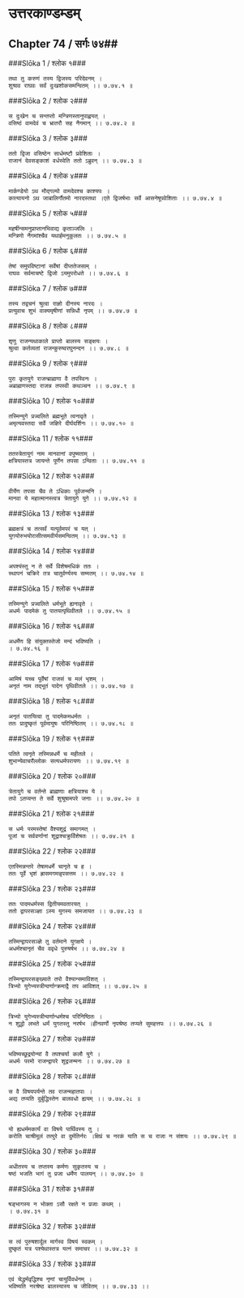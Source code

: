 उत्तरकाण्डम्डम्
===============================


## Chapter 74  / सर्गः ७४##


###Slōka 1 / श्लोक १###


    तथा तु करुणं तस्य द्विजस्य परिदेवनम् ।
    शुश्राव राघवः सर्वं दुःखशोकसमन्वितम् ।। ७.७४.१ ॥


###Slōka 2 / श्लोक २###


    स दुःखेन च सन्तप्तो मन्त्रिणस्तानुपाह्वयत् ।
    वसिष्ठं वामदेवं च भ्रातरौ सह नैगमान् ।। ७.७४.२ ॥


###Slōka 3 / श्लोक ३###


    ततो द्विजा वसिष्ठेन सार्धमष्टौ प्रवेशिताः ।
    राजानं देवसङ्काशं वर्धस्वेति ततो ऽब्रुवन् ।। ७.७४.३ ॥


###Slōka 4 / श्लोक ४###


    मार्कण्डेयो ऽथ मौद्गल्यो वामदेवश्च काश्यपः ।
    कात्यायनो ऽथ जाबालिर्गौतमो नारदस्तथा ।एते द्विजर्षभाः सर्वे आसनेषूपवेशिताः ।। ७.७४.४ ॥


###Slōka 5 / श्लोक ५###


    महर्षीन्समनुप्राप्तानभिवाद्य कृताञ्जलिः ।
    मन्त्रिणो नैगमांश्चैव यथार्हमनुकूलतः ।। ७.७४.५ ॥


###Slōka 6 / श्लोक ६###


    तेषां समुपविष्टानां सर्वेषां दीप्ततेजसाम् ।
    राघवः सर्वमाचष्टे द्विजो ऽयमुपरोधते ।। ७.७४.६ ॥


###Slōka 7 / श्लोक ७###


    तस्य तद्वचनं श्रुत्वा राज्ञो दीनस्य नारदः ।
    प्रत्युवाच शुभं वाक्यमृषीणां सन्निधौ नृपम् ।। ७.७४.७ ॥


###Slōka 8 / श्लोक ८###


    शृणु राजन्यथाकाले प्राप्तो बालस्य सङ्क्षयः ।
    श्रुत्वा कर्तव्यतां राजन्कुरुष्वरघुनन्दन ।। ७.७४.८ ॥


###Slōka 9 / श्लोक ९###


    पुरा कृतयुगे राजन्ब्राह्मणा वै तपस्विनः ।
    अब्राह्मणस्तदा राजन्न तपस्वी कथञ्चन ।। ७.७४.९ ॥


###Slōka 10 / श्लोक १०###


    तस्मिन्युगे प्रज्वलिते ब्रह्मभूते त्वनावृते ।
    अमृत्यवस्तदा सर्वे जज्ञिरे दीर्घदर्शिनः ।। ७.७४.१० ॥


###Slōka 11 / श्लोक ११###


    ततस्त्रेतायुगं नाम मानवानां वपुष्मताम् ।
    क्षत्रियास्तत्र जायन्ते पूर्णेन तपसा ऽन्विताः ।। ७.७४.११ ॥


###Slōka 12 / श्लोक १२###


    वीर्येण तपसा चैव ते ऽधिकाः पूर्वजन्मनि ।
    मानवा ये महात्मानस्त्वत्र त्रेतायुगे युगे ।। ७.७४.१२ ॥


###Slōka 13 / श्लोक १३###


    ब्रह्मक्षत्रं च तत्सर्वं यत्पूर्वमपरं च यत् ।
    युगयोरुभयोरासीत्समवीर्यसमन्वितम् ।। ७.७४.१३ ॥


###Slōka 14 / श्लोक १४###


    अपश्यंस्तु न ते सर्वे विशेषमधिकं ततः ।
    स्थापनं चक्रिरे तत्र चातुर्वर्ण्यस्य सम्मतम् ।। ७.७४.१४ ॥


###Slōka 15 / श्लोक १५###


    तस्मिन्युगे प्रज्वलिते धर्मभूते ह्यनावृते ।
    अधर्मः पादमेकं तु पातयत्पृथिवीतले ।। ७.७४.१५ ॥


###Slōka 16 / श्लोक १६###


    अधर्मेण हि संयुक्तस्तेजो मन्दं भविष्यति ।
    । ७.७४.१६ ॥


###Slōka 17 / श्लोक १७###


    आमिषं यच्च पूर्वेषां राजसं च मलं भृशम् ।
    अनृतं नाम तद्भूतं पादेन पृथिवीतले ।। ७.७४.१७ ॥


###Slōka 18 / श्लोक १८###


    अनृतं पातयित्वा तु पादमेकमधर्मतः ।
    ततः प्रादुष्कृतं पूर्वमायुषः परिनिष्ठितम् ।। ७.७४.१८ ॥


###Slōka 19 / श्लोक १९###


    पतिते त्वनृते तस्मिन्नधर्मे च महीतले ।
    शुभान्येवाचरँल्लोकः सत्यधर्मपरायणः ।। ७.७४.१९ ॥


###Slōka 20 / श्लोक २०###


    त्रेतायुगे च वर्तन्ते ब्राह्मणाः क्षत्रियाश्च ये ।
    तपो ऽतप्यन्त ते सर्वे शुश्रूषामपरे जनाः ।। ७.७४.२० ॥


###Slōka 21 / श्लोक २१###


    स धर्मः परमस्तेषां वैश्यशूद्रं समागमत् ।
    पूजां च सर्ववर्णानां शूद्राश्चक्रुर्विशेषतः ।। ७.७४.२१ ॥


###Slōka 22 / श्लोक २२###


    एतस्मिन्नन्तरे तेषामधर्मे चानृते च ह ।
    ततः पूर्वे भृशं ह्रासमगमन्नृपसत्तम ।। ७.७४.२२ ॥


###Slōka 23 / श्लोक २३###


    ततः पादमधर्मस्स द्वितीयमवतारयत् ।
    ततो द्वापरसञ्ज्ञा ऽस्य युगस्य समजायत ।। ७.७४.२३ ॥


###Slōka 24 / श्लोक २४###


    तस्मिन्द्वापरसञ्ज्ञे तु वर्तमाने युगक्षये ।
    अधर्मश्चानृतं चैव ववृधे पुरुषर्षभ ।। ७.७४.२४ ॥


###Slōka 25 / श्लोक २५###


    तस्मिन्द्वापरसङ्ख्याते तपो वैश्यान्समाविशत् ।
    त्रिभ्यो युगेभ्यस्त्रीन्वर्णान्क्रमाद्वै तप आविशत् ।। ७.७४.२५ ॥


###Slōka 26 / श्लोक २६###


    त्रिभ्यो युगेभ्यस्त्रीन्वर्णान्धर्मश्च परिनिष्ठितः ।
    न शुद्धो लभते धर्मं युगतस्तु नरर्षभ ।हीनवर्णो नृपश्रेष्ठ तप्यते सुमहत्तपः ।। ७.७४.२६ ॥


###Slōka 27 / श्लोक २७###


    भविष्यच्छूद्रयोन्यां वै तपश्चर्या कलौ युगे ।
    अधर्मः परमो राजन्द्वापरे शूद्रजन्मनः ।। ७.७४.२७ ॥


###Slōka 28 / श्लोक २८###


    स वै विषयपर्यन्ते तव राजन्महातपाः ।
    अद्य तप्यति दुर्बुद्धिस्तेन बालवधो ह्ययम् ।। ७.७४.२८ ॥


###Slōka 29 / श्लोक २९###


    यो ह्यधर्ममकार्यं वा विषये पार्थिवस्य तु ।
    करोति चाश्रीमूलं तत्पुरे वा दुर्मतिर्नरः ।क्षिप्रं च नरकं याति स च राजा न संशयः ।। ७.७४.२९ ॥


###Slōka 30 / श्लोक ३०###


    अधीतस्य च तप्तस्य कर्मणः सुकृतस्य च ।
    षष्ठं भजति भागं तु प्रजा धर्मेण पालयन् ।। ७.७४.३० ॥


###Slōka 31 / श्लोक ३१###


    षङ्भागस्य न भोक्ता ऽसौ रक्षते न प्रजाः कथम् ।
    । ७.७४.३१ ॥


###Slōka 32 / श्लोक ३२###


    स त्वं पुरुषशार्दूल मार्गस्व विषयं स्वकम् ।
    दुष्कृतं यत्र पश्येथास्तत्र यत्नं समाचर ।। ७.७४.३२ ॥


###Slōka 33 / श्लोक ३३###


    एवं चेद्धर्मवृद्धिश्च नृणां चायुर्विवर्धनम् ।
    भविष्यति नरश्रेष्ठ बालस्यास्य च जीवितम् ।। ७.७४.३३ ।।


